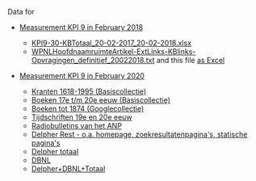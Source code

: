 Data for 

* [Measurement KPI 9 in February 2018](https://nl.wikipedia.org/wiki/Wikipedia:GLAM/Koninklijke_Bibliotheek_en_Nationaal_Archief/Resultaten/KPIs/KPI9/KPI9_KB_20-02-2018)
  * [KPI9-30-KBTotaal_20-02-2017_20-02-2018.xlsx](KPI9-30-KBTotaal_20-02-2017_20-02-2018.xlsx)
  * [WPNLHoofdnaamruimteArtikel-ExtLinks-KBlinks-Opvragingen_definitief_20022018.txt](WPNLHoofdnaamruimteArtikel-ExtLinks-KBlinks-Opvragingen_definitief_20022018.txt) and this file [as Excel](WPNLHoofdnaamruimteArtikel-ExtLinks-KBlinks-Opvragingen_definitief_20022018.xlsx)

* [Measurement KPI 9 in February 2020](https://nl.wikipedia.org/wiki/Wikipedia:GLAM/Koninklijke_Bibliotheek_en_Nationaal_Archief/Resultaten/KPIs/KPI9/KPI9_KB_05-02-2020)
 
  * [Kranten 1618-1995 (Basiscollectie)](KPI9-02-DelpherKrantenBasis_21-02-2018_05-02-2020.xlsx)
  * [Boeken 17e t/m 20e eeuw (Basiscollectie)](KPI9-03-DelpherBoekenBasis_21-02-2018_05-02-2020.xlsx)
  * [Boeken tot 1874 (Googlecollectie)](KPI9-04-DelpherBoekenGoogle_21-02-2018_05-02-2020.xlsx)
  * [Tijdschriften 19e en 20e eeuw](KPI9-05-DelpherTijdschriften_21-02-2018_05-02-2020.xlsx)
  * [Radiobulletins van het ANP](KPI9-06-DelpherANP_21-02-2018_05-02-2020.xlsx)
  * [Delpher Rest - o.a. homepage, zoekresultatenpagina's, statische pagina's](KPI9-07-DelpherOverig_21-02-2018_05-02-2020.xlsx)
  * [Delpher totaal]()
  * [DBNL](KPI9-09-DBNL_21-02-2018_05-02-2020.xlsx)
  * [Delpher+DBNL+Totaal]()
